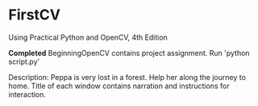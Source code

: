 # FirstCV
Using Practical Python and OpenCV, 4th Edition

**Completed**
BeginningOpenCV contains project assignment.
Run 'python script.py'

Description: Peppa is very lost in a forest. Help her along the journey to home.
             Title of each window contains narration and instructions for interaction.
